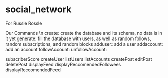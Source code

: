 # social_network
For Russle Rossle

Our Commands \n
  create: create the database and its schema, no data is in it yet
  generate: fill the database with users, as well as random follows, random subscriptions, and random blocks
  adduser: add a user 
  addaccount: add an account
  followAccount:
  unfollowAccount: 


  subscriberScore
  createUser
  listUsers
  listAccounts
  createPost
  editPost
  deletePost
  displayFeed
  displayReccomendedFollowees
  displayReccomendedFeed
